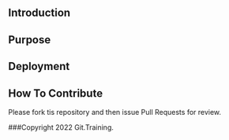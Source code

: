 ## Introduction

## Purpose

## Deployment

## How To Contribute

Please fork tis repository and then issue Pull Requests for review.

###Copyright
2022 Git.Training.